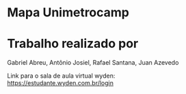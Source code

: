 # Mapa Unimetrocamp

# Trabalho realizado por
Gabriel Abreu, Antônio Josiel, Rafael Santana, Juan Azevedo


Link para o sala de aula virtual wyden: https://estudante.wyden.com.br/login

